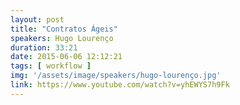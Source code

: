 ```yaml
---
layout: post
title: "Contratos Ágeis"
speakers: Hugo Lourenço
duration: 33:21
date: 2015-06-06 12:12:21
tags: [ workflow ]
img: '/assets/image/speakers/hugo-lourenço.jpg'
link: https://www.youtube.com/watch?v=yhEWYS7h9Fk
---
```

